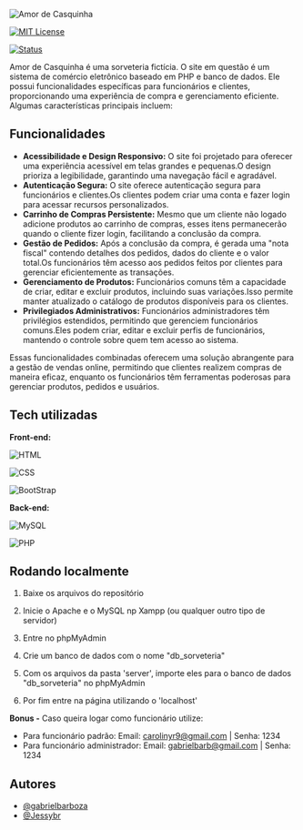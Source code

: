 
![Amor de Casquinha]([https://i.imgur.com/wJhEaeW.png](https://i.imgur.com/wJhEaeW.png))

[![MIT License](https://img.shields.io/badge/License-MIT-green.svg)](https://choosealicense.com/licenses/mit/) 

[![Status](https://img.shields.io/badge/Status-Conclu%C3%ADdo-%2322af2e?style=flat)](https://choosealicense.com/licenses/mit/)

Amor de Casquinha é uma sorveteria fictícia. O site em questão é um sistema de comércio eletrônico baseado em PHP e banco de dados. Ele possui funcionalidades específicas para funcionários e clientes, proporcionando uma experiência de compra e gerenciamento eficiente. Algumas características principais incluem:

## Funcionalidades

- **Acessibilidade e Design Responsivo:**
O site foi projetado para oferecer uma experiência acessível em telas grandes e pequenas.O design prioriza a legibilidade, garantindo uma navegação fácil e agradável.
- **Autenticação Segura:**
O site oferece autenticação segura para funcionários e clientes.Os clientes podem criar uma conta e fazer login para acessar recursos personalizados.
- **Carrinho de Compras Persistente:**
Mesmo que um cliente não logado adicione produtos ao carrinho de compras, esses itens permanecerão quando o cliente fizer login, facilitando a conclusão da compra.
- **Gestão de Pedidos:**
Após a conclusão da compra, é gerada uma "nota fiscal" contendo detalhes dos pedidos, dados do cliente e o valor total.Os funcionários têm acesso aos pedidos feitos por clientes para gerenciar eficientemente as transações.
- **Gerenciamento de Produtos:**
Funcionários comuns têm a capacidade de criar, editar e excluir produtos, incluindo suas variações.Isso permite manter atualizado o catálogo de produtos disponíveis para os clientes.
- **Privilegiados Administrativos:** 
Funcionários administradores têm privilégios estendidos, permitindo que gerenciem funcionários comuns.Eles podem criar, editar e excluir perfis de funcionários, mantendo o controle sobre quem tem acesso ao sistema.

Essas funcionalidades combinadas oferecem uma solução abrangente para a gestão de vendas online, permitindo que clientes realizem compras de maneira eficaz, enquanto os funcionários têm ferramentas poderosas para gerenciar produtos, pedidos e usuários.



## Tech utilizadas

**Front-end:** 

![HTML](https://img.shields.io/badge/HTML-239120?style=for-the-badge&logo=html5&logoColor=white)

![CSS](https://img.shields.io/badge/CSS-239120?&style=for-the-badge&logo=css3&logoColor=white)

![BootStrap](	https://img.shields.io/badge/Bootstrap-563D7C?style=for-the-badge&logo=bootstrap&logoColor=white)

**Back-end:** 

![MySQL](https://img.shields.io/badge/MySQL-00000F?style=for-the-badge&logo=mysql&logoColor=white)

![PHP](https://img.shields.io/badge/PHP-777BB4?style=for-the-badge&logo=php&logoColor=white)


## Rodando localmente

1. Baixe os arquivos do repositório

2. Inicie o Apache e o MySQL np Xampp (ou qualquer outro tipo de servidor)

3. Entre no phpMyAdmin

4. Crie um banco de dados com o nome "db_sorveteria"

5. Com os arquivos da pasta 'server', importe eles para o banco de dados "db_sorveteria" no phpMyAdmin

6. Por fim entre na página utilizando o 'localhost'

**Bonus -** Caso queira logar como funcionário utilize:
-  Para funcionário padrão:
Email: carolinyr9@gmail.com  | Senha: 1234
- Para funcionário administrador:
Email: gabrielbarb@gmail.com | Senha: 1234


## Autores

- [@gabrieIbarboza](https://github.com/gabrieIbarboza)
- [@Jessybr](https://github.com/Jessybr)

